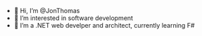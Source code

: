 - 👋 Hi, I’m @JonThomas
- 👀 I’m interested in software development
- 🌱 I’m a .NET web develper and architect, currently learning F#

<!---
JonThomas/JonThomas is a ✨ special ✨ repository because its `README.md` (this file) appears on your GitHub profile.
You can click the Preview link to take a look at your changes.
--->
